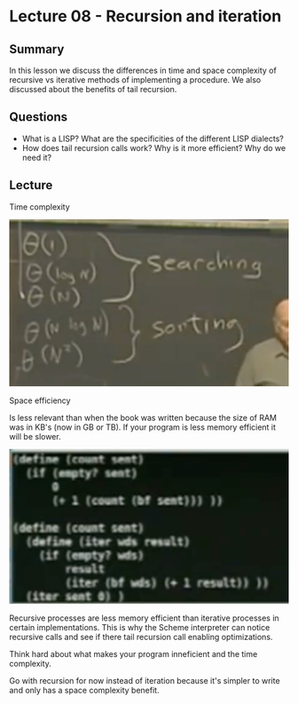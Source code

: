 # Lecture 08 - Recursion and iteration

## Summary

In this lesson we discuss the differences in time and space complexity of recursive vs iterative methods of implementing a procedure. We also discussed about the benefits of tail recursion.

## Questions

- What is a LISP? What are the specificities of the different LISP dialects?
- How does tail recursion calls work? Why is it more efficient? Why do we need it?

## Lecture

Time complexity

![time complexity](../../assets/time_complexity.jpeg)

Space efficiency

Is less relevant than when the book was written because the size of RAM was in KB's (now in GB or TB). If your program is less memory efficient it will be slower.

![recursion vs iteration](../../assets/recursion_vs_iteration.jpeg)

Recursive processes are less memory efficient than iterative processes in certain implementations. This is why the Scheme interpreter can notice recursive calls and see if there tail recursion call enabling optimizations.

Think hard about what makes your program inneficient and the time complexity.

Go with recursion for now instead of iteration because it's simpler to write and only has a space complexity benefit.
